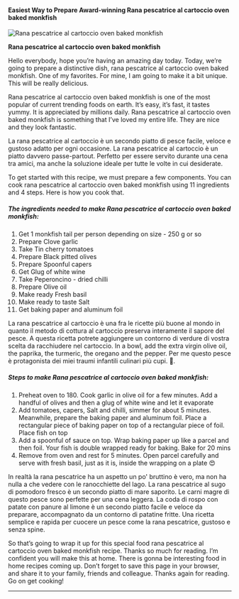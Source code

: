             

#### Easiest Way to Prepare Award-winning Rana pescatrice al cartoccio oven baked monkfish

![Rana pescatrice al cartoccio oven baked monkfish](https://img-global.cpcdn.com/recipes/0e7034981e3d2e1a/751x532cq70/rana-pescatrice-al-cartoccio-oven-baked-monkfish-recipe-main-photo.jpg)

**Rana pescatrice al cartoccio oven baked monkfish**

Hello everybody, hope you’re having an amazing day today. Today, we’re going to prepare a distinctive dish, rana pescatrice al cartoccio oven baked monkfish. One of my favorites. For mine, I am going to make it a bit unique. This will be really delicious.

Rana pescatrice al cartoccio oven baked monkfish is one of the most popular of current trending foods on earth. It’s easy, it’s fast, it tastes yummy. It is appreciated by millions daily. Rana pescatrice al cartoccio oven baked monkfish is something that I’ve loved my entire life. They are nice and they look fantastic.

La rana pescatrice al cartoccio è un secondo piatto di pesce facile, veloce e gustoso adatto per ogni occasione. La rana pescatrice al cartoccio è un piatto davvero passe-partout. Perfetto per essere servito durante una cena tra amici, ma anche la soluzione ideale per tutte le volte in cui desiderate.

To get started with this recipe, we must prepare a few components. You can cook rana pescatrice al cartoccio oven baked monkfish using 11 ingredients and 4 steps. Here is how you cook that.

##### The ingredients needed to make Rana pescatrice al cartoccio oven baked monkfish:

1.  Get 1 monkfish tail per person depending on size - 250 g or so
2.  Prepare Clove garlic
3.  Take Tin cherry tomatoes
4.  Prepare Black pitted olives
5.  Prepare Spoonful capers
6.  Get Glug of white wine
7.  Take Peperoncino - dried chilli
8.  Prepare Olive oil
9.  Make ready Fresh basil
10.  Make ready to taste Salt
11.  Get baking paper and aluminum foil

La rana pescatrice al cartoccio è una fra le ricette più buone al mondo in quanto il metodo di cottura al cartoccio preserva interamente il sapore del pesce. A questa ricetta potrete aggiungere un contorno di verdure di vostra scelta da racchiudere nel cartoccio. In a bowl, add the extra virgin olive oil, the paprika, the turmeric, the oregano and the pepper. Per me questo pesce è protagonista dei miei traumi infantili culinari più cupi. 🙂.

##### Steps to make Rana pescatrice al cartoccio oven baked monkfish:

1.  Preheat oven to 180. Cook garlic in olive oil for a few minutes. Add a handful of olives and then a glug of white wine and let it evaporate
2.  Add tomatoes, capers, Salt and chilli, simmer for about 5 minutes. Meanwhile, prepare the baking paper and aluminum foil. Place a rectangular piece of baking paper on top of a rectangular piece of foil. Place fish on top
3.  Add a spoonful of sauce on top. Wrap baking paper up like a parcel and then foil. Your fish is double wrapped ready for baking. Bake for 20 mins
4.  Remove from oven and rest for 5 minutes. Open parcel carefully and serve with fresh basil, just as it is, inside the wrapping on a plate 😍

In realtà la rana pescatrice ha un aspetto un po' bruttino è vero, ma non ha nulla a che vedere con le ranocchiette del lago. La rana pescatrice al sugo di pomodoro fresco è un secondo piatto di mare saporito. Le carni magre di questo pesce sono perfette per una cena leggera. La coda di rospo con patate con panure al limone è un secondo piatto facile e veloce da preparare, accompagnato da un contorno di patatine fritte. Una ricetta semplice e rapida per cuocere un pesce come la rana pescatrice, gustoso e senza spine.

So that’s going to wrap it up for this special food rana pescatrice al cartoccio oven baked monkfish recipe. Thanks so much for reading. I’m confident you will make this at home. There is gonna be interesting food in home recipes coming up. Don’t forget to save this page in your browser, and share it to your family, friends and colleague. Thanks again for reading. Go on get cooking!

* * *